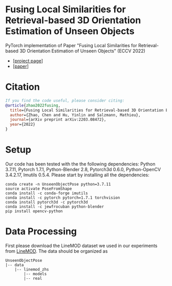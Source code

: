 # Fusing Local Similarities for Retrieval-based 3D Orientation Estimation of Unseen Objects
PyTorch implementation of Paper "Fusing Local Similarities for Retrieval-based 3D Orientation Estimation of Unseen Objects" (ECCV 2022)
* [[project page](https://sailor-z.github.io/projects/Unseen_Object_Pose.html)]
* [[paper](https://arxiv.org/abs/2203.08472)]

# Citation
```bibtex
If you find the code useful, please consider citing:
@article{zhao2022fusing,
  title={Fusing Local Similarities for Retrieval-based 3D Orientation Estimation of Unseen Objects},
  author={Zhao, Chen and Hu, Yinlin and Salzmann, Mathieu},
  journal={arXiv preprint arXiv:2203.08472},
  year={2022}
}
```
# Setup
Our code has been tested with the the following dependencies: Python 3.7.11, Pytorch 1.7.1, Python-Blender 2.8, Pytorch3d 0.6.0, Python-OpenCV 3.4.2.17, Imutils 0.5.4. Please start by installing all the dependencies:

    conda create -n UnseenObjectPose python=3.7.11
    source activate PoseFromShape
    conda install -c conda-forge imutils
    conda install -c pytorch pytorch=1.7.1 torchvision
    conda install pytorch3d -c pytorch3d
    conda install -c jewfrocuban python-blender
    pip install opencv-python

# Data Processing
First please download the LineMOD dataset we used in our experiments from [LineMOD](https://u.pcloud.link/publink/show?code=XZrVD8VZCwypoMMPVA5QF0WeevE3SyyaeR07). The data should be organized as

    UnseenObjectPose
    |-- data
        |-- linemod_zhs
            |-- models
            |-- real
